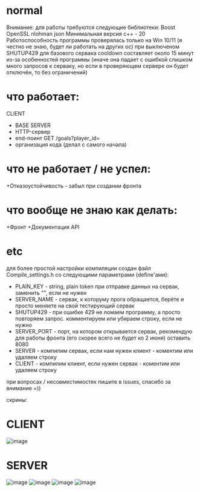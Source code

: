 # normal
Внимание: для работы требуются следующие библиотеки:
Boost
OpenSSL
nlohman json
Минимальная версия c++ - 20
Работоспособность программы проверялась только на Win 10/11 (я честно не знаю, будет ли работать на других ос)
при выключеном SHUTUP429 для базового сервака cooldown составляет около 15 минут из-за особенностей программы (иначе она падает с ошибкой слишком много запросов к серваку, но если в проверяющем сервере он будет отключён, то без ограничений)
# что работает:

CLIENT
  + BASE
SERVER
  + HTTP-сервер
  + end-поинт GET /goals?player_id=<id>
  + организация кода (делал с самого начала)

# что не работает / не успел:
+Отказоустойчивость - забыл при создании фронта

# что вообще не знаю как делать:
+Фронт
+Документация API

# etc

для более простой настройки компиляции создан файл Compile_settings.h со следующими параметрами (define'ами):
+ PLAIN_KEY - string, plain token при отправке данных на сервак, заменить "", если не нужен
+ SERVER_NAME - сервак, к которуму прога обращается, берёте и просто меняете на свой тестирующий сервак
+ SHUTUP429 - при ошибке 429 не ломаем программу, а просто повторяем запрос. комментируем или убираем строку, если не нужно
+ SERVER_PORT - порт, на котором открывается сервак, рекомендую для работы фронта (его скорее всего не будет ко 2 июня) оставить 8080
+ SERVER - компилим сервак, если нам нужен клиент - коментим или удаляем строку
+ CLIENT - компилим клиент, если нужен сервак - коментим или удаляем строку

при вопросах / несовместимостях пишите в issues, спасибо за внимание =))

скрины:
# CLIENT


![image](https://github.com/user-attachments/assets/b55c9dad-1eaa-4f76-afe4-0355491e564f)


# SERVER


![image](https://github.com/user-attachments/assets/2eead37e-1657-438f-b24e-73ff5a7ff566)
![image](https://github.com/user-attachments/assets/95a7a160-d085-496a-9ef3-1daa1d83fc51)
![image](https://github.com/user-attachments/assets/505fa8df-e77d-4b8a-82ec-f1244af0d1cf)
![image](https://github.com/user-attachments/assets/2fbfa641-6e9b-426c-890c-86e45470a1e2)




